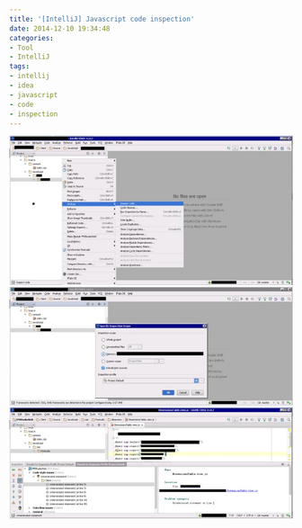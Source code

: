 ```yaml
---
title: '[IntelliJ] Javascript code inspection'
date: 2014-12-10 19:34:48
categories: 
- Tool
- IntelliJ
tags: 
- intellij
- idea
- javascript
- code
- inspection
---
```

![[IntelliJ] Javascript code inspection](/images/2014/12/0026uWfMgy6PX4da6v4de.jpg)![[IntelliJ] Javascript code inspection](/images/2014/12/0026uWfMgy6PX4dmWOlf9.jpg)![[IntelliJ] Javascript code inspection](/images/2014/12/0026uWfMgy6PX4dEu3Fab.jpg)